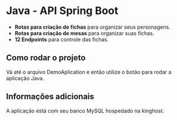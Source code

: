 # Java - API Spring Boot

- **Rotas para criação de fichas** para organizar seus personagens.  
- **Rotas para criação de mesas** para organizar suas fichas.  
- **12 Endpoints** para controle das fichas.

## Como rodar o projeto

Vá até o arquivo DemoAplication e então utilize o botão para rodar a aplicação Java.

## Informações adicionais

A aplicação está com seu banco MySQL hospedado na kinghost.
